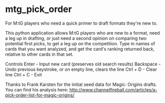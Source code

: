 # mtg_pick_order
For M:tG players who need a quick primer to draft formats they're new to.

This python application allows M:tG players who are new to a format, need a leg up in drafting, or just need a second opinion on comparing two potential first picks, to get a leg up on the competition. Type in names of cards that you want analyzed, and get the card's ranking returned back, relative to other cards in that set.

Controls
Enter - Input new card (preserves old search results)
Backspace - Undo previous keystroke, or on empty line, clears the line
Ctrl + D - Clear line
Ctrl + C - Exit

Thanks to Frank Karsten for the initial seed data for Magic: Origins drafts. You can find his analysis here: http://www.channelfireball.com/articles/a-pick-order-list-for-magic-origins/
